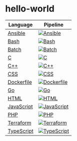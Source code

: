 # hello-world

| Language                             | Pipeline                                                                                                                                                                                      |
| ------------------------------------ | --------------------------------------------------------------------------------------------------------------------------------------------------------------------------------------------- |
| [Ansible](hello-world/ansible)       | [![Ansible](https://github.com/jeliasson/hello-world/actions/workflows/ansible.yaml/badge.svg?branch=main)](https://github.com/jeliasson/hello-world/actions/workflows/ansible.yaml)          |
| [Bash](hello-world/bash)             | [![Bash](https://github.com/jeliasson/hello-world/actions/workflows/bash.yaml/badge.svg?branch=main)](https://github.com/jeliasson/hello-world/actions/workflows/bash.yaml)                   |
| [Batch](hello-world/batch)           | [![Batch](https://github.com/jeliasson/hello-world/actions/workflows/batch.yaml/badge.svg?branch=main)](https://github.com/jeliasson/hello-world/actions/workflows/batch.yaml)                |
| [C](hello-world/c)                   | [![C](https://github.com/jeliasson/hello-world/actions/workflows/c.yaml/badge.svg?branch=main)](https://github.com/jeliasson/hello-world/actions/workflows/c.yaml)                            |
| [C++](hello-world/cpp)               | [![C++](https://github.com/jeliasson/hello-world/actions/workflows/cpp.yaml/badge.svg?branch=main)](https://github.com/jeliasson/hello-world/actions/workflows/cpp.yaml)                      |
| [CSS](hello-world/css)               | [![CSS](https://github.com/jeliasson/hello-world/actions/workflows/css.yaml/badge.svg?branch=main)](https://github.com/jeliasson/hello-world/actions/workflows/css.yaml)                      |
| [Dockerfile](hello-world/dockerfile) | [![Dockerfile](https://github.com/jeliasson/hello-world/actions/workflows/dockerfile.yaml/badge.svg?branch=main)](https://github.com/jeliasson/hello-world/actions/workflows/dockerfile.yaml) |
| [Go](hello-world/go)                 | [![Go](https://github.com/jeliasson/hello-world/actions/workflows/go.yaml/badge.svg?branch=main)](https://github.com/jeliasson/hello-world/actions/workflows/go.yaml)                         |
| [HTML](hello-world/html)             | [![HTML](https://github.com/jeliasson/hello-world/actions/workflows/html.yaml/badge.svg?branch=main)](https://github.com/jeliasson/hello-world/actions/workflows/html.yaml)                   |
| [JavaScript](hello-world/javascript) | [![JavaScript](https://github.com/jeliasson/hello-world/actions/workflows/javascript.yaml/badge.svg?branch=main)](https://github.com/jeliasson/hello-world/actions/workflows/javascript.yaml) |
| [PHP](hello-world/php)               | [![PHP](https://github.com/jeliasson/hello-world/actions/workflows/php.yaml/badge.svg?branch=main)](https://github.com/jeliasson/hello-world/actions/workflows/php.yaml)                      |
| [Terraform](hello-world/terraform)   | [![Terraform](https://github.com/jeliasson/hello-world/actions/workflows/terraform.yaml/badge.svg?branch=main)](https://github.com/jeliasson/hello-world/actions/workflows/terraform.yaml)    |
| [TypeScript](hello-world/typescript) | [![TypeScript](https://github.com/jeliasson/hello-world/actions/workflows/typescript.yaml/badge.svg?branch=main)](https://github.com/jeliasson/hello-world/actions/workflows/typescript.yaml) |
